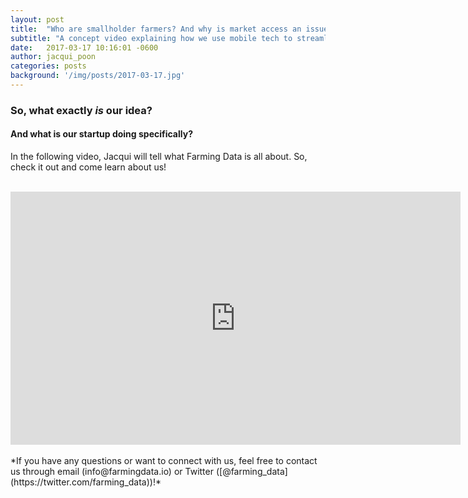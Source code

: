 ```yaml
---
layout: post
title:  "Who are smallholder farmers? And why is market access an issue?"
subtitle: "A concept video explaining how we use mobile tech to streamline crop transactions for smallholder buyers and farmers"
date:   2017-03-17 10:16:01 -0600
author: jacqui_poon
categories: posts
background: '/img/posts/2017-03-17.jpg'
---
```


### So, what exactly *is* our idea?  
#### And what is our startup doing specifically?

In the following video, Jacqui will tell what Farming Data is all about. So, check it out and come learn about us!  

<br>

<div class="text-center">
<iframe src="https://player.vimeo.com/video/206495368" width="720" height="405" frameborder="0" webkitallowfullscreen mozallowfullscreen allowfullscreen></iframe>
</div>

<br>
*If you have any questions or want to connect with us, feel free to contact us through email (info@farmingdata.io) or Twitter ([@farming_data](https://twitter.com/farming_data))!*
